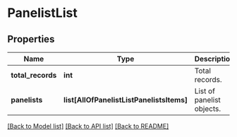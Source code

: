 # PanelistList

## Properties
Name | Type | Description | Notes
------------ | ------------- | ------------- | -------------
**total_records** | **int** | Total records. | [optional] 
**panelists** | **list[AllOfPanelistListPanelistsItems]** | List of panelist objects. | [optional] 

[[Back to Model list]](../README.md#documentation-for-models) [[Back to API list]](../README.md#documentation-for-api-endpoints) [[Back to README]](../README.md)

